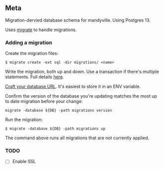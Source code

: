 ## Meta

Migration-dervied database schema for mandyville. Using Postgres 13.

Uses [migrate](https://github.com/golang-migrate/migrate) to handle
migrations.

### Adding a migration

Create the migration files:

```
$ migrate create -ext sql -dir migrations/ <name>
```

Write the migration, both up and down. Use a transaction if there's
multiple statements. Full details [here](https://bit.ly/3c6RWbO).

[Craft your database URL](https://bit.ly/30h8OHk). It's easiest to
store it in an ENV variable.


Confirm the version of the database you're updating matches the most up to
date migration before your change:

```
migrate -database ${DB} -path migrations version
```

Run the migration: 

```
$ migrate -database ${DB} -path migrations up
```

The command above runs all migrations that are not currently applied.

### TODO

* [ ] Enable SSL
